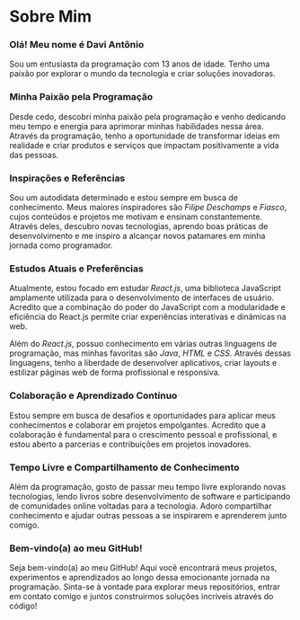 <!DOCTYPE html>
<html>
<body>
  <h1>Sobre Mim</h1>
  <h3>Olá! Meu nome é Davi Antônio</h3>
  <p>
    Sou um entusiasta da programação com 13 anos de idade. Tenho uma paixão por explorar o mundo da tecnologia e criar soluções inovadoras.
  </p>
  <h3>Minha Paixão pela Programação</h3>
  <p>
    Desde cedo, descobri minha paixão pela programação e venho dedicando meu tempo e energia para aprimorar minhas habilidades nessa área. Através da programação, tenho a oportunidade de transformar ideias em realidade e criar produtos e serviços que impactam positivamente a vida das pessoas.
  </p>
  <h3>Inspirações e Referências</h3>
  <p>
    Sou um autodidata determinado e estou sempre em busca de conhecimento. Meus maiores inspiradores são <em>Filipe Deschamps</em> e <em>Fiasco</em>, cujos conteúdos e projetos me motivam e ensinam constantemente. Através deles, descubro novas tecnologias, aprendo boas práticas de desenvolvimento e me inspiro a alcançar novos patamares em minha jornada como programador.
  </p>
  <h3>Estudos Atuais e Preferências</h3>
  <p>
    Atualmente, estou focado em estudar <em>React.js</em>, uma biblioteca JavaScript amplamente utilizada para o desenvolvimento de interfaces de usuário. Acredito que a combinação do poder do JavaScript com a modularidade e eficiência do React.js permite criar experiências interativas e dinâmicas na web.
  </p>
  <p>
    Além do <em>React.js</em>, possuo conhecimento em várias outras linguagens de programação, mas minhas favoritas são <em>Java</em>, <em>HTML</em> e <em>CSS</em>. Através dessas linguagens, tenho a liberdade de desenvolver aplicativos, criar layouts e estilizar páginas web de forma profissional e responsiva.
  </p>
  <h3>Colaboração e Aprendizado Contínuo</h3>
  <p>
    Estou sempre em busca de desafios e oportunidades para aplicar meus conhecimentos e colaborar em projetos empolgantes. Acredito que a colaboração é fundamental para o crescimento pessoal e profissional, e estou aberto a parcerias e contribuições em projetos inovadores.
  </p>
  <h3>Tempo Livre e Compartilhamento de Conhecimento</h3>
  <p>
    Além da programação, gosto de passar meu tempo livre explorando novas tecnologias, lendo livros sobre desenvolvimento de software e participando de comunidades online voltadas para a tecnologia. Adoro compartilhar conhecimento e ajudar outras pessoas a se inspirarem e aprenderem junto comigo.
  </p>
  <h3>Bem-vindo(a) ao meu GitHub!</h3>
  <p>
    Seja bem-vindo(a) ao meu GitHub! Aqui você encontrará meus projetos, experimentos e aprendizados ao longo dessa emocionante jornada na programação. Sinta-se à vontade para explorar meus repositórios, entrar em contato comigo e juntos construirmos soluções incríveis através do código!
  </p>
</body>
</html>
